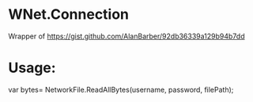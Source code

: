 # WNet.Connection
Wrapper of https://gist.github.com/AlanBarber/92db36339a129b94b7dd

# Usage:

var bytes= NetworkFile.ReadAllBytes(username, password, filePath);
